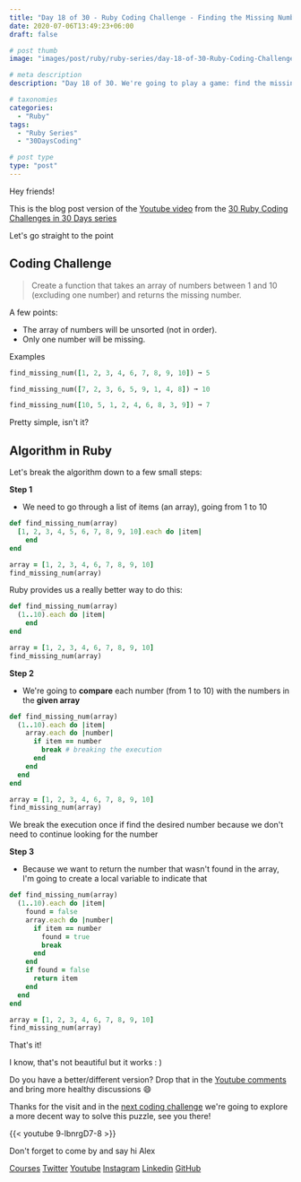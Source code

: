 ```yaml
---
title: "Day 18 of 30 - Ruby Coding Challenge - Finding the Missing Number Game"
date: 2020-07-06T13:49:23+06:00
draft: false

# post thumb
image: "images/post/ruby/ruby-series/day-18-of-30-Ruby-Coding-Challenge-game-missing-number.png"

# meta description
description: "Day 18 of 30. We're going to play a game: find the missing number in a given array. This first solution will be not that great but we'll get the job done!"

# taxonomies
categories: 
  - "Ruby"
tags:
  - "Ruby Series"
  - "30DaysCoding"

# post type
type: "post"
---
```


Hey friends!

This is the blog post version of the [Youtube video](https://youtu.be/9-lbnrgD7-8) from the [30 Ruby Coding Challenges in 30 Days series](https://courses.alexgama.io/course?courseid=ruby-coding-challenges-course)

Let's go straight to the point

## **Coding Challenge**

> Create a function that takes an array of numbers between 1 and 10 (excluding one number) and returns the missing number.

A few points:

- The array of numbers will be unsorted (not in order).
- Only one number will be missing.

Examples

```ruby
find_missing_num([1, 2, 3, 4, 6, 7, 8, 9, 10]) ➞ 5

find_missing_num([7, 2, 3, 6, 5, 9, 1, 4, 8]) ➞ 10

find_missing_num([10, 5, 1, 2, 4, 6, 8, 3, 9]) ➞ 7
```

Pretty simple, isn't it?

## Algorithm in Ruby

Let's break the algorithm down to a few small steps:

**Step 1**

- We need to go through a list of items (an array), going from 1 to 10

```ruby
def find_missing_num(array)
  [1, 2, 3, 4, 5, 6, 7, 8, 9, 10].each do |item|
	end
end

array = [1, 2, 3, 4, 6, 7, 8, 9, 10]
find_missing_num(array)
```

Ruby provides us a really better way to do this:

```ruby
def find_missing_num(array)
  (1..10).each do |item|
	end
end

array = [1, 2, 3, 4, 6, 7, 8, 9, 10]
find_missing_num(array)
```

**Step 2**

- We're going to **compare** each number (from 1 to 10) with the numbers in the **given array**

```ruby
def find_missing_num(array)
  (1..10).each do |item|
    array.each do |number|
      if item == number
        break # breaking the execution
      end      
    end
  end
end

array = [1, 2, 3, 4, 6, 7, 8, 9, 10]
find_missing_num(array)
```

We break the execution once if find the desired number because we don't need to continue looking for the number

**Step 3**

- Because we want to return the number that wasn't found in the array, I'm going to create a local variable to indicate that

```ruby
def find_missing_num(array)
  (1..10).each do |item|
    found = false
    array.each do |number|
      if item == number
        found = true
        break
      end      
    end
    if found = false
      return item
    end
  end
end

array = [1, 2, 3, 4, 6, 7, 8, 9, 10]
find_missing_num(array)
```

That's it!

I know, that's not beautiful but it works : )

Do you have a better/different version? Drop that in the [Youtube comments](https://youtu.be/9-lbnrgD7-8) and bring more healthy discussions 😄

Thanks for the visit and in the [next coding challenge](https://courses.alexgama.io/course?courseid=ruby-coding-challenges-course) we're going to explore a more decent way to solve this puzzle, see you there!

{{< youtube 9-lbnrgD7-8 >}}

Don't forget to come by and say hi Alex

[Courses](https://courses.alexgama.io/course?courseid=ruby-coding-challenges-course)
[Twitter](https://twitter.com/_alex_gama/)
[Youtube](https://www.youtube.com/c/AlexandreGamaLima)
[Instagram](https://www.instagram.com/_alex_gama)
[Linkedin](https://www.linkedin.com/in/alexandregama/)
[GitHub](https://github.com/alexandregama)